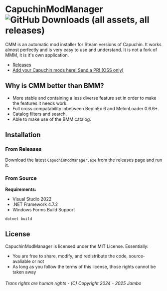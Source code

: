 # CapuchinModManager ![GitHub Downloads (all assets, all releases)](https://img.shields.io/github/downloads/jamboington/CapuchinModManager/total)
CMM is an automatic mod installer for Steam versions of Capuchin. It works almost perfectly and is very easy to use and understand.
It is not a fork of MMM, it is it's own application.

- [Releases](https://github.com/binguszingus/jambo-posready-embedded-7/releases/latest)
- [Add your Capuchin mods here! Send a PR! (OSS only)](https://github.com/jambo-posready-embedded-7/capuchinmodinfo)

## Why is CMM better than BMM?
- More stable and containing a less diverse feature set in order to make the features it needs work.
- Full cross compatability inbetween BepInEx 6 and MelonLoader 0.6.6+.
- Catalog filters and search.
- Able to make use of the BMM catalog.

## Installation
### From Releases
Download the latest `CapuchinModManager.exe` from the releases page and run it.

### From Source

**Requirements:**
- Visual Studio 2022
- .NET Framework 4.7.2
- Windows Forms Build Support

```ps2
dotnet build
```

## License
CapuchinModManager is licensed under the MIT License. Essentially:
- You are free to share, modify, and redistribute the code, source-avaliable or not
- As long as you follow the terms of this license, those rights cannot be taken away

###### Trans rights are human rights - (C) Copyright 2024 - 2025 Jambo
